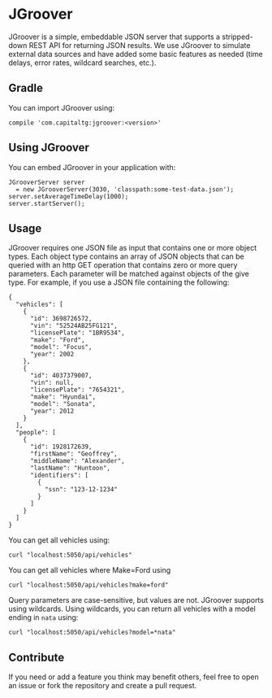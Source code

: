 # JGroover
JGroover is a simple, embeddable JSON server that supports a stripped-down REST
API for returning JSON results.  We use JGroover to simulate external data
sources and have added some basic features as needed (time delays, error rates,
wildcard searches, etc.).

## Gradle
You can import JGroover using:

`compile 'com.capitaltg:jgroover:<version>'`

## Using JGroover
You can embed JGroover in your application with:
```
JGrooverServer server
  = new JGrooverServer(3030, 'classpath:some-test-data.json');
server.setAverageTimeDelay(1000);
server.startServer();
```

## Usage
JGroover requires one JSON file as input that contains one or more object types.
Each object type contains an array of JSON objects that can be queried with an
http GET operation that contains zero or more query parameters.  Each parameter
will be matched against objects of the give type.  For example, if you use a
JSON file containing the following:

```
{
  "vehicles": [
    {
      "id": 3698726572,
      "vin": "52524AB25FG121",
      "licensePlate": "1BR9534",
      "make": "Ford",
      "model": "Focus",
      "year": 2002
    },
    {
      "id": 4037379007,
      "vin": null,
      "licensePlate": "7654321",
      "make": "Hyundai",
      "model": "Sonata",
      "year": 2012
    }
  ],
  "people": [
    {
      "id": 1928172639,
      "firstName": "Geoffrey",
      "middleName": "Alexander",
      "lastName": "Huntoon",
      "identifiers": [
        {
          "ssn": "123-12-1234"
        }
      ]
    }
  ]
}  
```

You can get all vehicles using:

`curl "localhost:5050/api/vehicles"`

You can get all vehicles where Make=Ford using

`curl "localhost:5050/api/vehicles?make=ford"`

Query parameters are case-sensitive, but values are not.  JGroover supports
using wildcards.  Using wildcards, you can return all vehicles with a model
ending in `nata` using:

`curl "localhost:5050/api/vehicles?model=*nata"`



## Contribute

If you need or add a feature you think may benefit others, feel free to open an
issue or fork the repository and create a pull request.
